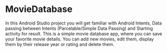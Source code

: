 # MovieDatabase
In this Android Studio project you will get familiar with Android Intents, Data passing between Intents (Parcelable/Simple Data Passing) and Starting activity for result. This is a simple movie database app, where you can save your favorite movie details. You can add new movies, edit them, display them by their release year or rating and delete them.
